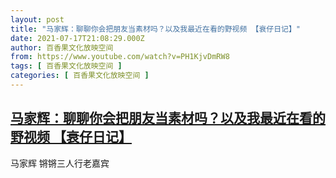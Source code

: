```yaml
---
layout: post
title: "马家辉：聊聊你会把朋友当素材吗？以及我最近在看的野视频 【衰仔日记】"
date: 2021-07-17T21:08:29.000Z
author: 百香果文化放映空间
from: https://www.youtube.com/watch?v=PH1KjvDmRW8
tags: [ 百香果文化放映空间 ]
categories: [ 百香果文化放映空间 ]
---
```

<!--1626556109000-->
[马家辉：聊聊你会把朋友当素材吗？以及我最近在看的野视频 【衰仔日记】](https://www.youtube.com/watch?v=PH1KjvDmRW8)
------

<div>
马家辉 锵锵三人行老嘉宾
</div>
